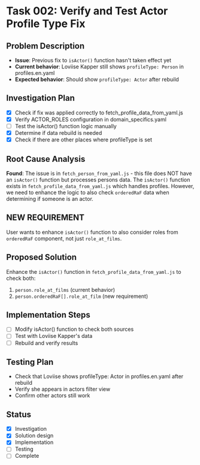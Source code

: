 # Task 002: Verify and Test Actor Profile Type Fix

## Problem Description
- **Issue**: Previous fix to `isActor()` function hasn't taken effect yet
- **Current behavior**: Loviise Kapper still shows `profileType: Person` in profiles.en.yaml
- **Expected behavior**: Should show `profileType: Actor` after rebuild

## Investigation Plan
- [x] Check if fix was applied correctly to fetch_profile_data_from_yaml.js
- [x] Verify ACTOR_ROLES configuration in domain_specifics.yaml
- [ ] Test the isActor() function logic manually
- [x] Determine if data rebuild is needed
- [x] Check if there are other places where profileType is set

## Root Cause Analysis
**Found**: The issue is in `fetch_person_from_yaml.js` - this file does NOT have an `isActor()` function but processes persons data. The `isActor()` function exists in `fetch_profile_data_from_yaml.js` which handles profiles. However, we need to enhance the logic to also check `orderedRaF` data when determining if someone is an actor.

## NEW REQUIREMENT
User wants to enhance `isActor()` function to also consider roles from `orderedRaF` component, not just `role_at_films`.

## Proposed Solution
Enhance the `isActor()` function in `fetch_profile_data_from_yaml.js` to check both:
1. `person.role_at_films` (current behavior)
2. `person.orderedRaF[].role_at_film` (new requirement)

## Implementation Steps
- [ ] Modify isActor() function to check both sources
- [ ] Test with Loviise Kapper's data
- [ ] Rebuild and verify results

## Testing Plan
- Check that Loviise shows profileType: Actor in profiles.en.yaml after rebuild
- Verify she appears in actors filter view
- Confirm other actors still work

## Status
- [x] Investigation
- [x] Solution design
- [x] Implementation
- [ ] Testing
- [ ] Complete
